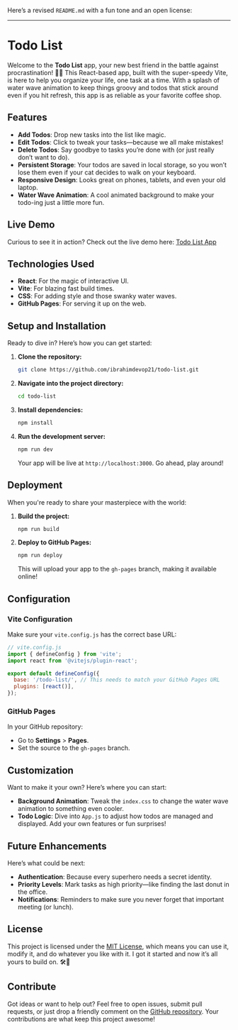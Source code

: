 Here’s a revised `README.md` with a fun tone and an open license:

---

# Todo List

Welcome to the **Todo List** app, your new best friend in the battle against procrastination! 📝✨ This React-based app, built with the super-speedy Vite, is here to help you organize your life, one task at a time. With a splash of water wave animation to keep things groovy and todos that stick around even if you hit refresh, this app is as reliable as your favorite coffee shop.

## Features

- **Add Todos**: Drop new tasks into the list like magic.
- **Edit Todos**: Click to tweak your tasks—because we all make mistakes!
- **Delete Todos**: Say goodbye to tasks you’re done with (or just really don’t want to do).
- **Persistent Storage**: Your todos are saved in local storage, so you won’t lose them even if your cat decides to walk on your keyboard.
- **Responsive Design**: Looks great on phones, tablets, and even your old laptop.
- **Water Wave Animation**: A cool animated background to make your todo-ing just a little more fun.

## Live Demo

Curious to see it in action? Check out the live demo here: [Todo List App](https://ibrahimdevop21.github.io/todo-list/)

## Technologies Used

- **React**: For the magic of interactive UI.
- **Vite**: For blazing fast build times.
- **CSS**: For adding style and those swanky water waves.
- **GitHub Pages**: For serving it up on the web.

## Setup and Installation

Ready to dive in? Here’s how you can get started:

1. **Clone the repository:**

   ```bash
   git clone https://github.com/ibrahimdevop21/todo-list.git
   ```

2. **Navigate into the project directory:**

   ```bash
   cd todo-list
   ```

3. **Install dependencies:**

   ```bash
   npm install
   ```

4. **Run the development server:**
   ```bash
   npm run dev
   ```
   Your app will be live at `http://localhost:3000`. Go ahead, play around!

## Deployment

When you're ready to share your masterpiece with the world:

1. **Build the project:**

   ```bash
   npm run build
   ```

2. **Deploy to GitHub Pages:**
   ```bash
   npm run deploy
   ```
   This will upload your app to the `gh-pages` branch, making it available online!

## Configuration

### Vite Configuration

Make sure your `vite.config.js` has the correct base URL:

```js
// vite.config.js
import { defineConfig } from 'vite';
import react from '@vitejs/plugin-react';

export default defineConfig({
  base: '/todo-list/', // This needs to match your GitHub Pages URL
  plugins: [react()],
});
```

### GitHub Pages

In your GitHub repository:

- Go to **Settings** > **Pages**.
- Set the source to the `gh-pages` branch.

## Customization

Want to make it your own? Here’s where you can start:

- **Background Animation**: Tweak the `index.css` to change the water wave animation to something even cooler.
- **Todo Logic**: Dive into `App.js` to adjust how todos are managed and displayed. Add your own features or fun surprises!

## Future Enhancements

Here’s what could be next:

- **Authentication**: Because every superhero needs a secret identity.
- **Priority Levels**: Mark tasks as high priority—like finding the last donut in the office.
- **Notifications**: Reminders to make sure you never forget that important meeting (or lunch).

## License

This project is licensed under the [MIT License](LICENSE), which means you can use it, modify it, and do whatever you like with it. I got it started and now it’s all yours to build on. 🛠️🎉

## Contribute

Got ideas or want to help out? Feel free to open issues, submit pull requests, or just drop a friendly comment on the [GitHub repository](https://github.com/ibrahimdevop21/todo-list/issues). Your contributions are what keep this project awesome!
